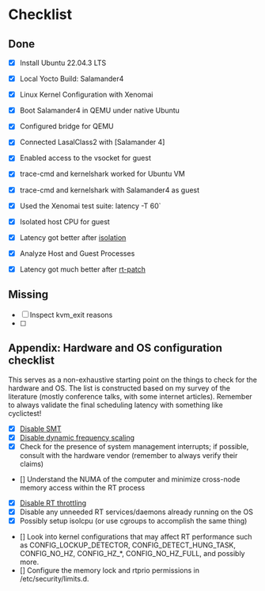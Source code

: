 # Checklist

## Done
- [x] Install Ubuntu 22.04.3 LTS
- [x] Local Yocto Build: Salamander4 
- [x] Linux Kernel Configuration with Xenomai
- [x] Boot Salamander4 in QEMU under native Ubuntu 
- [x] Configured bridge for QEMU
- [x] Connected LasalClass2 with [Salamander 4]
- [x] Enabled access to the vsocket for guest
- [x] trace-cmd and kernelshark worked for Ubuntu VM
- [x] trace-cmd and kernelshark with Salamander4 as guest 
- [x] Used the Xenomai test suite: latency -T 60` 
- [x] Isolated host CPU for guest
- [x] Latency got better after [isolation](../general/protocol.md#max-latency-with-taskset)
- [x] Analyze Host and Guest Processes
- [x] Latency got much better after [rt-patch](../general/protocol.md#max-latency-with-rt)


## Missing
- [ ] Inspect kvm_exit reasons
- [ ] 


## Appendix: Hardware and OS configuration checklist
This serves as a non-exhaustive starting point on the things to check for the hardware and OS. The list is constructed based on my survey of the literature (mostly conference talks, with some internet articles). Remember to always validate the final scheduling latency with something like cyclictest!

- [x] [Disable SMT](protocol.md#disable-simultaneous-multithreading)
- [x] [Disable dynamic frequency scaling](protocol.md/#disable-dynamic-frequency-scaling)
- [x] Check for the presence of system management interrupts; if possible, consult with the hardware vendor (remember to always verify their claims)
- [] Understand the NUMA of the computer and minimize cross-node memory access within the RT process
- [x] [Disable RT throttling](protocol.md#disable-rt-throttling)
- [x] Disable any unneeded RT services/daemons already running on the OS
- [x] Possibly setup isolcpu (or use cgroups to accomplish the same thing)
- [] Look into kernel configurations that may affect RT performance such as CONFIG_LOCKUP_DETECTOR, CONFIG_DETECT_HUNG_TASK, CONFIG_NO_HZ, CONFIG_HZ_*, CONFIG_NO_HZ_FULL, and possibly more.
- [] Configure the memory lock and rtprio permissions in /etc/security/limits.d.